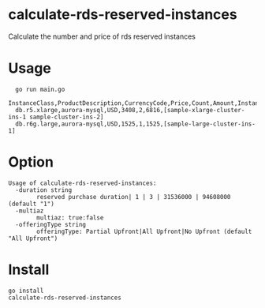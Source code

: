 # calculate-rds-reserved-instances

Calculate the number and price of rds reserved instances

# Usage
```
  go run main.go
  InstanceClass,ProductDescription,CurrencyCode,Price,Count,Amount,InstanceIdentifiers
  db.r5.xlarge,aurora-mysql,USD,3408,2,6816,[sample-xlarge-cluster-ins-1 sample-cluster-ins-2]
  db.r6g.large,aurora-mysql,USD,1525,1,1525,[sample-large-cluster-ins-1]
```
# Option

```shell
Usage of calculate-rds-reserved-instances:
  -duration string
    	reserved purchase duration| 1 | 3 | 31536000 | 94608000 (default "1")
  -multiaz
    	multiaz: true:false
  -offeringType string
    	offeringType: Partial Upfront|All Upfront|No Upfront (default "All Upfront")
```

# Install

```shell
go install
calculate-rds-reserved-instances
```
